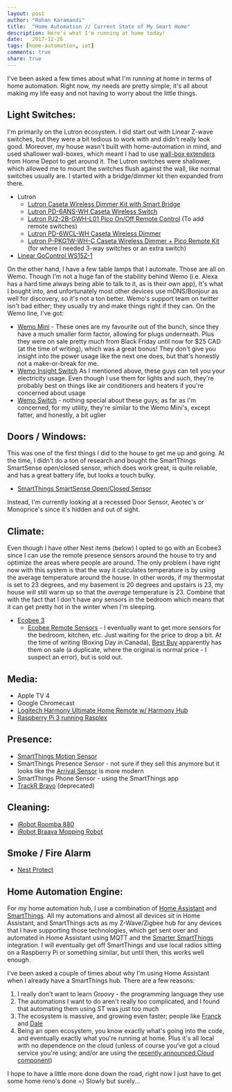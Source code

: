 ```yaml
---
layout: post
author: "Rohan Karamandi"
title:  "Home Automation // Current State of My Smart Home"
description: Here's what I'm running at home today!
date:   2017-12-26
tags: [home-automation, iot]
comments: true
share: true
---
```

I've been asked a few times about what I'm running at home in terms of home automation. Right now, my needs are pretty simple; it's all about making my life easy and not having to worry about the little things.

## Light Switches:
I'm primarily on the Lutron ecosystem. I did start out with Linear Z-wave switches, but they were a bit tedious to work with and didn't really look good. Moreover, my house wasn't built with home-automation in mind, and used shallower wall-boxes, which meant I had to use [wall-box extenders](https://www.homedepot.ca/en/home/p.shallow-wallbox-extender-for-gfci-white.1000152020.html) from Home Depot to get around it. The Lutron switches were shallower, which allowed me to mount the switches flush against the wall, like normal switches usually are. I started with a bridge/dimmer kit then expanded from there.

  - Lutron
    - [Lutron Caseta Wireless Dimmer Kit with Smart Bridge](https://amzn.to/2ydfP0w)
    - [Lutron PD-6ANS-WH Caseta Wireless Switch](https://amzn.to/2t0CwAc)
    - [Lutron PJ2-2B-GWH-L01 Pico On/Off Remote Control](https://amzn.to/2MwUcvh) (To add remote switches)
    - [Lutron PD-6WCL-WH Caseta Wireless Dimmer](https://amzn.to/2LW73pE)
    - [Lutron P-PKG1W-WH-C Caseta Wireless Dimmer + Pico Remote Kit](https://amzn.to/2Mud8uJ) (for where I needed 3-way switches or an extra switch)
  - [Linear GoControl WS15Z-1](https://amzn.to/2t2pNwN)

On the other hand, I have a few table lamps that I automate. Those are all on Wemo. Though I'm not a huge fan of the stability behind Wemo (i.e. Alexa has a hard time always being able to talk to it, as is their own app), It's what I bought into, and unfortunately most other devices use mDNS/Bonjour as well for discovery, so it's not a ton better. Wemo's support team on twitter isn't bad either; they usually try and make things right if they can. On the Wemo line, I've got:
  -  [Wemo Mini](https://amzn.to/2ydgeA4) - These ones are my favourite out of the bunch, since they have a much smaller form factor, allowing for plugs underneath. Plus they were on sale pretty much from Black Friday until now for $25 CAD (at the time of writing), which was a great bonus! They don't give you insight into the power usage like the next one does, but that's honestly not a make-or-break for me.
  - [Wemo Insight Switch](https://amzn.to/2LUaX2l) As I mentioned above, these guys can tell you your electricity usage. Even though I use them for lights and such, they're probably best on things like air conditioners and heaters if you're concerned about usage
  - [Wemo Switch](https://amzn.to/2Mx0v2f) - nothing special about these guys; as far as I'm concerned, for my utility, they're similar to the Wemo Mini's, except fatter, and honestly, a bit uglier

## Doors / Windows:
This was one of the first things I did to the house to get me up and going. At the time, I didn't do a ton of research and bought the SmartThings SmartSense open/closed sensor, which does work great, is quite reliable, and has a great battery life, but looks a touch bulky.

  - [SmartThings SmartSense Open/Closed Sensor](https://amzn.to/2t1yYO2)

Instead, I'm currently looking at a recessed Door Sensor, Aeotec's or Monoprice's since it's hidden and out of sight.

## Climate:
Even though I have other Nest items (below) I opted to go with an Ecobee3 since I can use the remote presence sensors around the house to try and optimize the areas where people are around. The only problem I have right now with this system is that the way it calculates temperature is by using the average temperature around the house. In other words, if my thermostat is set to 23 degrees, and my basement is 20 degrees and upstairs is 23, my house will still warm up so that the *average* temperature is 23. Combine that with the fact that I don't have any sensors in the bedroom which means that it can get pretty hot in the winter when I'm sleeping.

- [Ecobee 3](https://amzn.to/2MvXMWO)
  - [Ecobee Remote Sensors](https://amzn.to/2t2nt8Z) - I eventually want to get more sensors for the bedroom, kitchen, etc. Just waiting for the price to drop a bit. At the time of writing (Boxing Day in Canada), [Best Buy](https://www.bestbuy.ca/en-ca/product/ecobee3-remote-wi-fi-temperature-sensor-eb-rse3pk2-01-2-pack/10368680.aspx?) apparently has them on sale (a duplicate, where the original is normal price - I suspect an error), but is sold out.

## Media:
  - Apple TV 4
  - Google Chromecast
  - [Logitech Harmony Ultimate Home Remote w/ Harmony Hub](https://amzn.to/2yhYoMo)
  - [Raspberry Pi 3 running Rasplex](https://amzn.to/2JIkPjh)

## Presence:
  - [SmartThings Motion Sensor](https://amzn.to/2MswtfL)
  - SmartThings Presence Sensor - not sure if they sell this anymore but it looks like the [Arrival Sensor](https://amzn.to/2JPkQh8) is more modern
  - SmartThings Phone Sensor - using the SmartThings app
  - [TrackR Bravo](https://amzn.to/2t1lAJY) (deprecated)

## Cleaning:
  - [iRobot Roomba 880](https://amzn.to/2lbiT47)
  - [iRobot Braava Mopping Robot](https://amzn.to/2MxBcNh)

## Smoke / Fire Alarm
  - [Nest Protect](https://amzn.to/2LTDBAJ)

## Home Automation Engine:
For my home automation hub, I use a combination of [Home Assistant](https://home-assistant.io) and [SmartThings](https://www.smartthings.com/). All my automations and almost all devices sit in Home Assistant, and SmartThings acts as my Z-Wave/Zigbee hub for any devices that I have supporting those technologies, which get sent over and automated in Home Assistant using MQTT and the [Smarter SmartThings](https://home-assistant.io/blog/2016/02/09/Smarter-Smart-Things-with-MQTT-and-Home-Assistant/) integration. I will eventually get off SmartThings and use local radios sitting on a Raspberry Pi or something similar, but until then, this works well enough.

I've been asked a couple of times about why I'm using Home Assistant when I already have a SmartThings hub. There are a few reasons:
  1. I really don't want to learn Groovy - the programming language they use
  2. The automations I want to do aren't really too complicated, and I found that automating them using ST was just too much
  3. The ecosystem is massive, and growing even faster; people like [Franck](https://twitter.com/Frenck) and [Dale](https://twitter.com/dale3h)
  4. Being an open ecosystem, you know exactly what's going into the code, and eventually exactly what you're running at home. Plus it's all local with no dependence on the cloud (unless of course you've got a cloud service you're using; and/or are using the [recently announced Cloud component](https://home-assistant.io/blog/2017/12/17/introducing-home-assistant-cloud/))

I hope to have a little more done down the road, right now I just have to get some home reno's done =) Slowly but surely...
